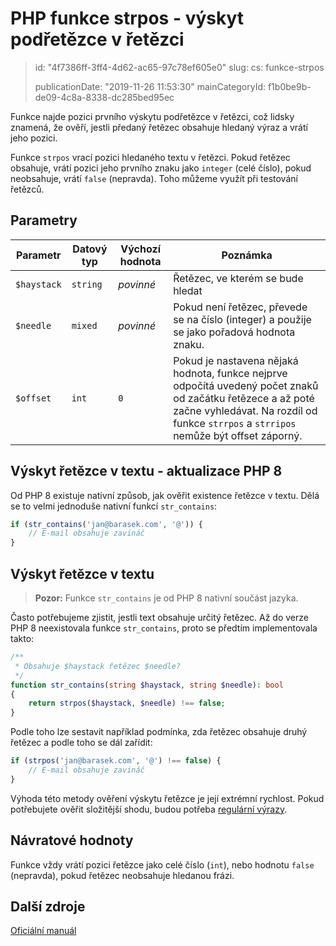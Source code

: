 PHP funkce strpos - výskyt podřetězce v řetězci
===============================================

> id: "4f7386ff-3ff4-4d62-ac65-97c78ef605e0"
> slug:
> 	cs: funkce-strpos
> 
> publicationDate: "2019-11-26 11:53:30"
> mainCategoryId: f1b0be9b-de09-4c8a-8338-dc285bed95ec

Funkce najde pozici prvního výskytu podřetězce v řetězci, což lidsky znamená, že ověří, jestli předaný řetězec obsahuje hledaný výraz a vrátí jeho pozici.

Funkce `strpos` vrací pozici hledaného textu v řetězci. Pokud řetězec obsahuje, vrátí pozici jeho prvního znaku jako `integer` (celé číslo), pokud neobsahuje, vrátí `false` (nepravda). Toho můžeme využít při testování řetězců.

Parametry
---------

| Parametr    | Datový typ | Výchozí hodnota | Poznámka |
|-------------|------------|-----------------|-----|
| `$haystack` | `string`   | *povinné*       | Řetězec, ve kterém se bude hledat |
| `$needle`   | `mixed`    | *povinné*       | Pokud není řetězec, převede se na číslo (integer) a použije se jako pořadová hodnota znaku. |
| `$offset`   | `int`      | `0`             | Pokud je nastavena nějaká hodnota, funkce nejprve odpočítá uvedený počet znaků od začátku řetězece a až poté začne vyhledávat. Na rozdíl od funkce `strrpos` a `strripos` nemůže být offset záporný. |

Výskyt řetězce v textu - aktualizace PHP 8
------------------------------------------

Od PHP 8 existuje nativní způsob, jak ověřit existence řetězce v textu. Dělá se to velmi jednoduše nativní funkcí `str_contains`:

```php
if (str_contains('jan@barasek.com', '@')) {
    // E-mail obsahuje zavináč
}
```

Výskyt řetězce v textu
----------------------

> **Pozor:** Funkce `str_contains` je od PHP 8 nativní součást jazyka.

Často potřebujeme zjistit, jestli text obsahuje určitý řetězec. Až do verze PHP 8 neexistovala funkce `str_contains`, proto se předtím implementovala takto:

```php
/**
 * Obsahuje $haystack řetězec $needle?
 */
function str_contains(string $haystack, string $needle): bool
{
    return strpos($haystack, $needle) !== false;
}
```

Podle toho lze sestavit například podmínka, zda řetězec obsahuje druhý řetězec a podle toho se dál zařídit:

```php
if (strpos('jan@barasek.com', '@') !== false) {
    // E-mail obsahuje zavináč
}
```

Výhoda této metody ověření výskytu řetězce je její extrémní rychlost. Pokud potřebujete ověřit složitější shodu, budou potřeba <a href="/regex">regulární výrazy</a>.

Návratové hodnoty
----------------

Funkce vždy vrátí pozici řetězce jako celé číslo (`int`), nebo hodnotu `false` (nepravda), pokud řetězec neobsahuje hledanou frázi.

Další zdroje
------------

[Oficiální manuál](https://php.net/manual/en/function.strpos.php)
